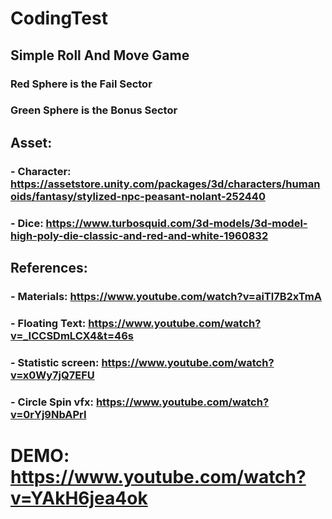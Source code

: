# CodingTest
## Simple Roll And Move Game
### Red Sphere is the Fail Sector
### Green Sphere is the Bonus Sector

## Asset: 
### - Character: https://assetstore.unity.com/packages/3d/characters/humanoids/fantasy/stylized-npc-peasant-nolant-252440
### - Dice: https://www.turbosquid.com/3d-models/3d-model-high-poly-die-classic-and-red-and-white-1960832

## References:
### - Materials: https://www.youtube.com/watch?v=aiTl7B2xTmA
### - Floating Text: https://www.youtube.com/watch?v=_ICCSDmLCX4&t=46s
### - Statistic screen: https://www.youtube.com/watch?v=x0Wy7jQ7EFU
### - Circle Spin vfx: https://www.youtube.com/watch?v=0rYj9NbAPrI

# DEMO: https://www.youtube.com/watch?v=YAkH6jea4ok